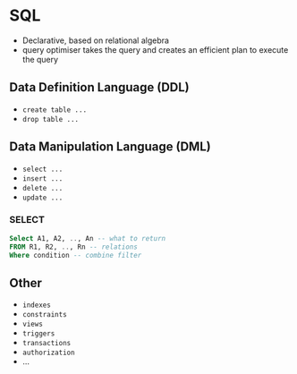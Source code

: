 # SQL

- Declarative, based on relational algebra
- query optimiser takes the query and creates an efficient plan to execute the query

## Data Definition Language (DDL)

- `create table ...`
- `drop table ...`

## Data Manipulation Language (DML)

- `select ...`
- `insert ...`
- `delete ...`
- `update ...`

### SELECT

```sql
Select A1, A2, .., An -- what to return
FROM R1, R2, .., Rn -- relations
Where condition -- combine filter
```

## Other

- `indexes`
- `constraints`
- `views`
- `triggers`
- `transactions`
- `authorization`
- ...

